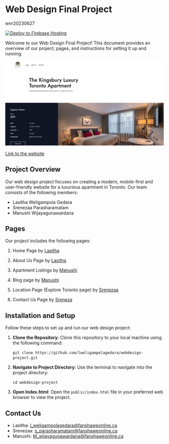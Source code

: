 # Web Design Final Project
wnr20230627

[![Deploy to Firebase Hosting](https://github.com/lweligampolagedara/webdesign-project/actions/workflows/firebase-hosting-merge.yml/badge.svg)](https://github.com/lweligampolagedara/webdesign-project/actions/workflows/firebase-hosting-merge.yml)


Welcome to our Web Design Final Project! This document provides an overview of our project, pages, and instructions for setting it up and running.

![Home page](Sample.png)

[Link to the website](https://kingsbury-toronto-website.web.app)

## Project Overview

Our web design project focuses on creating a modern, mobile-first and user-friendly website for a luxurious apartment in Toronto. Our team consists of the following members:

- Lasitha Weligampola Gedara
- Srenezaa Parasharamatam
- Manushi Wijayagunawardana

## Pages

Our project includes the following pages:

1. Home Page by [Lasitha](mailto:l_weligampolagedara@fanshaweonline.ca)

2. About Us Page by [Lasitha](mailto:l_weligampolagedara@fanshaweonline.ca)

3. Apartment Listings by [Manushi](mailto:M_wijayagunawardana@fanshaweonline.ca)

4. Blog page by [Manushi](mailto:M_wijayagunawardana@fanshaweonline.ca)

5. Location Page (Explore Toronto page) by [Srenezaa](mailto:s_parasharamatam@fanshaweonline.ca)

6. Contact Us Page by [Sreneza](mailto:s_parasharamatam@fanshaweonline.ca)

## Installation and Setup

Follow these steps to set up and run our web design project:

1. **Clone the Repository**: Clone this repository to your local machine using the following command:
   
   ```
   git clone https://github.com/lweligampolagedara/webdesign-project.git
   ```

2. **Navigate to Project Directory**: Use the terminal to navigate into the project directory:

   ```
   cd webdesign-project
   ```

3. **Open Index.html**: Open the `public/index.html` file in your preferred web browser to view the project.

## Contact Us

- Lasitha: l_weligampolagedara@fanshaweonline.ca
- Srenezaa: s_parasharamatam@fanshaweonline.ca
- Manushi: M_wijayagunawardana@fanshaweonline.ca
